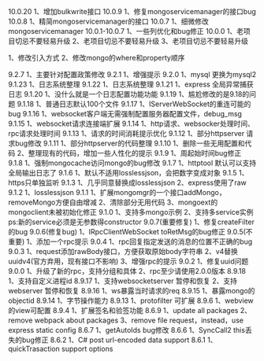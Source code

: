 10.0.20
1、增加bulkwrite接口
10.0.9
1、修复mongoservicemanager的接口bug
10.0.8
1、精简mongoservicemanager的接口
10.0.7
1、细微修改mongoservicemanager
10.0.1-10.0.7
1、一些列优化和bug修正
10.0.0
1、老项目切忌不要轻易升级
2、老项目切忌不要轻易升级
3、老项目切忌不要轻易升级

1、修改引入方式
2、修改mongo的where和property顺序

9.2.7
1、主要针对配置政策修改
9.2.1
1、增强提示
9.2.0
1、mysql 更换为mysql2
9.1.23
1、日志系统整理
9.1.22
1、日志系统整理
9.1.21
1、express 全局异常捕获日志
9.1.20
1、没什么就是一个日志配置功能功能
9.1.19
1、尴尬修改的是9.18的问题
9.1.18
1、普通日志默认100个文件
9.1.17
1、IServerWebSocket的重连可能的bug
9.1.16
1、websocket客户端无需强制配置服务器配置文件，debug_msg
9.1.15
1、websocket请求连接端扩展
9.1.14
1、http请求、websocker处理时间、rpc请求处理时间
9.1.13
1、请求的时间消耗提示优化
9.1.12
1、部分httpserver 请求bug修改
9.1.11
1、部分httpserver的代码整理
9.1.10
1、删除一些无用配置和代码
2、整理现有的代码，增加一些人性化的提示
9.1.9
1、周起始时间bug修正
9.1.8
1、强制mongocache访问mongo的bug修改
9.1.7
1、httptool 默认可以支持全局输出日志了
9.1.6
1、默认不适用losslessjson，会把数字变成对象
9.1.5
1、https只单独监听
9.1.3
1、几乎同意替换成losslessjson
2、express使用了raw
9.1.2
1、losslessjson
9.1.1
1、扩展mongomgr的一个接口addMongo，removeMongo方便自由增减
2、清除部分无用代码
3、mongoext的mongoclient未被初始化修正
9.1.0
1、支持多mongo示例
2、支持多service实例
ps:新的service必须是无参数得constructor
9.0.7(重要修复)
1、修复createFilter的bug
9.0.6(修复bug)
1、IRpcClientWebSocket toRetMsg的bug修正
9.0.5(不重要)
1、添加一个rpc提示
9.0.4
1、rpc回复指定发送的消息的位置不正确的bug
9.0.3
1、request添加rawBody接口，方便获取原始body字符串
2、v4替换uuidv4(官方弃用，现有接口不影响)
3、增强rpc的提示
9.0.2
1、修复uuid问题
9.0.0
1、升级了新的rpc，支持分组和具体
2、rpc至少请使用2.0.0版本
8.9.18
1、支持自定义进程id
8.9.17
1、支持websocketserver 暂停和恢复
2、支持webserver 暂停和恢复
8.9.16
1、ws暴露当时请求的req
8.9.15
1、暴露mongo的objectid
8.9.14
1、字节操作能力
8.9.13
1、protofilter 可扩展
8.9.6
1、webview的view可配置
8.9.4
1、扩展签名和验签功能
8.6.9
1、update all packages
2、remove webpack about packages
3、remove file request，instead，use express static config
8.6.7
1、getAutoIds bug修改
8.6.6
1、SyncCall2 this丢失的bug修正
8.6.2
1、C# post url-encoded data support
8.6.1
1、quickTrasaction support options